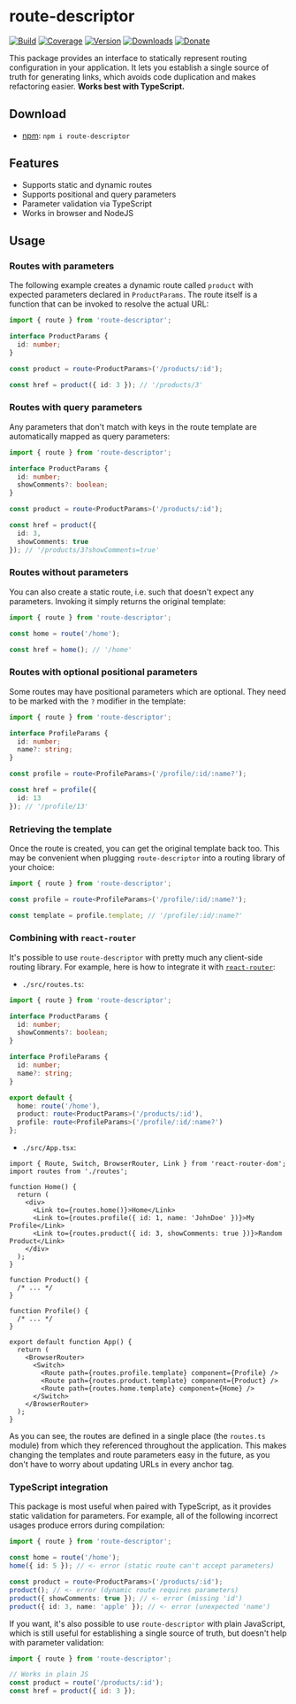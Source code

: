 # route-descriptor

[![Build](https://github.com/Tyrrrz/route-descriptor/workflows/CI/badge.svg?branch=master)](https://github.com/Tyrrrz/route-descriptor/actions)
[![Coverage](https://codecov.io/gh/Tyrrrz/route-descriptor/branch/master/graph/badge.svg)](https://codecov.io/gh/Tyrrrz/route-descriptor)
[![Version](https://img.shields.io/npm/v/route-descriptor.svg)](http://npmjs.com/package/route-descriptor)
[![Downloads](https://img.shields.io/npm/dm/route-descriptor.svg)](http://npmjs.com/package/route-descriptor)
[![Donate](https://img.shields.io/badge/donate-$$$-purple.svg)](https://tyrrrz.me/donate)

This package provides an interface to statically represent routing configuration in your application. It lets you establish a single source of truth for generating links, which avoids code duplication and makes refactoring easier. **Works best with TypeScript.**

## Download

- [npm](http://npmjs.com/package/route-descriptor): `npm i route-descriptor`

## Features

- Supports static and dynamic routes
- Supports positional and query parameters
- Parameter validation via TypeScript
- Works in browser and NodeJS

## Usage

### Routes with parameters

The following example creates a dynamic route called `product` with expected parameters declared in `ProductParams`. The route itself is a function that can be invoked to resolve the actual URL:

```ts
import { route } from 'route-descriptor';

interface ProductParams {
  id: number;
}

const product = route<ProductParams>('/products/:id');

const href = product({ id: 3 }); // '/products/3'
```

### Routes with query parameters

Any parameters that don't match with keys in the route template are automatically mapped as query parameters:

```ts
import { route } from 'route-descriptor';

interface ProductParams {
  id: number;
  showComments?: boolean;
}

const product = route<ProductParams>('/products/:id');

const href = product({
  id: 3,
  showComments: true
}); // '/products/3?showComments=true'
```

### Routes without parameters

You can also create a static route, i.e. such that doesn't expect any parameters. Invoking it simply returns the original template:

```ts
import { route } from 'route-descriptor';

const home = route('/home');

const href = home(); // '/home'
```

### Routes with optional positional parameters

Some routes may have positional parameters which are optional. They need to be marked with the `?` modifier in the template:

```ts
import { route } from 'route-descriptor';

interface ProfileParams {
  id: number;
  name?: string;
}

const profile = route<ProfileParams>('/profile/:id/:name?');

const href = profile({
  id: 13
}); // '/profile/13'
```

### Retrieving the template

Once the route is created, you can get the original template back too. This may be convenient when plugging `route-descriptor` into a routing library of your choice:

```ts
import { route } from 'route-descriptor';

const profile = route<ProfileParams>('/profile/:id/:name?');

const template = profile.template; // '/profile/:id/:name?'
```

### Combining with `react-router`

It's possible to use `route-descriptor` with pretty much any client-side routing library. For example, here is how to integrate it with [`react-router`](https://github.com/ReactTraining/react-router):

- `./src/routes.ts`:

```ts
import { route } from 'route-descriptor';

interface ProductParams {
  id: number;
  showComments?: boolean;
}

interface ProfileParams {
  id: number;
  name?: string;
}

export default {
  home: route('/home'),
  product: route<ProductParams>('/products/:id'),
  profile: route<ProfileParams>('/profile/:id/:name?')
};
```

- `./src/App.tsx`:

```tsx
import { Route, Switch, BrowserRouter, Link } from 'react-router-dom';
import routes from './routes';

function Home() {
  return (
    <div>
      <Link to={routes.home()}>Home</Link>
      <Link to={routes.profile({ id: 1, name: 'JohnDoe' })}>My Profile</Link>
      <Link to={routes.product({ id: 3, showComments: true })}>Random Product</Link>
    </div>
  );
}

function Product() {
  /* ... */
}

function Profile() {
  /* ... */
}

export default function App() {
  return (
    <BrowserRouter>
      <Switch>
        <Route path={routes.profile.template} component={Profile} />
        <Route path={routes.product.template} component={Product} />
        <Route path={routes.home.template} component={Home} />
      </Switch>
    </BrowserRouter>
  );
}
```

As you can see, the routes are defined in a single place (the `routes.ts` module) from which they referenced throughout the application. This makes changing the templates and route parameters easy in the future, as you don't have to worry about updating URLs in every anchor tag.

### TypeScript integration

This package is most useful when paired with TypeScript, as it provides static validation for parameters. For example, all of the following incorrect usages produce errors during compilation:

```ts
import { route } from 'route-descriptor';

const home = route('/home');
home({ id: 5 }); // <- error (static route can't accept parameters)

const product = route<ProductParams>('/products/:id');
product(); // <- error (dynamic route requires parameters)
product({ showComments: true }); // <- error (missing 'id')
product({ id: 3, name: 'apple' }); // <- error (unexpected 'name')
```

If you want, it's also possible to use `route-descriptor` with plain JavaScript, which is still useful for establishing a single source of truth, but doesn't help with parameter validation:

```js
import { route } from 'route-descriptor';

// Works in plain JS
const product = route('/products/:id');
const href = product({ id: 3 });
```
